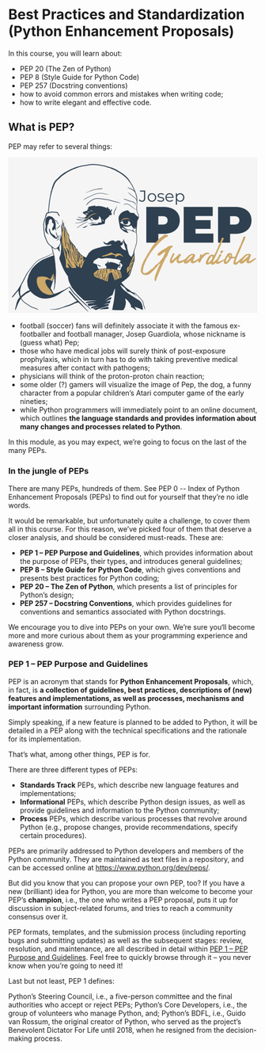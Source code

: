 # Best Practices and Standardization (Python Enhancement Proposals)
In this course, you will learn about:
- PEP 20 (The Zen of Python)
- PEP 8 (Style Guide for Python Code)
- PEP 257 (Docstring conventions)
- how to avoid common errors and mistakes when writing code;
- how to write elegant and effective code.

## What is PEP?
PEP may refer to several things:

<p align="center">
  <img src="images/pep.png">
</p>

- football (soccer) fans will definitely associate it with the famous ex-footballer and football manager, Josep Guardiola, whose nickname is (guess what) Pep;
- those who have medical jobs will surely think of post-exposure prophylaxis, which in turn has to do with taking preventive medical measures after contact with pathogens;
- physicians will think of the proton-proton chain reaction;
- some older (?) gamers will visualize the image of Pep, the dog, a funny character from a popular children’s Atari computer game of the early nineties;
- while Python programmers will immediately point to an online document, which outlines **the language standards and provides information about many changes and processes related to Python**.

In this module, as you may expect, we’re going to focus on the last of the many PEPs.

### In the jungle of PEPs
There are many PEPs, hundreds of them. See PEP 0 -- Index of Python Enhancement Proposals (PEPs) to find out for yourself that they’re no idle words.

It would be remarkable, but unfortunately quite a challenge, to cover them all in this course. For this reason, we’ve picked four of them that deserve a closer analysis, and should be considered must-reads. These are:
- **PEP 1 – PEP Purpose and Guidelines**, which provides information about the purpose of PEPs, their types, and introduces general guidelines;
- **PEP 8 – Style Guide for Python Code**, which gives conventions and presents best practices for Python coding;
- **PEP 20 – The Zen of Python**, which presents a list of principles for Python’s design;
- **PEP 257 – Docstring Conventions**, which provides guidelines for conventions and semantics associated with Python docstrings.

We encourage you to dive into PEPs on your own. We’re sure you‘ll become more and more curious about them as your programming experience and awareness grow.

### PEP 1 – PEP Purpose and Guidelines
PEP is an acronym that stands for **Python Enhancement Proposals**, which, in fact, is **a collection of guidelines, best practices, descriptions of (new) features and implementations, as well as processes, mechanisms and important information** surrounding Python.

Simply speaking, if a new feature is planned to be added to Python, it will be detailed in a PEP along with the technical specifications and the rationale for its implementation.

That’s what, among other things, PEP is for.

There are three different types of PEPs:
- **Standards Track** PEPs, which describe new language features and implementations;
- **Informational** PEPs, which describe Python design issues, as well as provide guidelines and information to the Python community;
- **Process** PEPs, which describe various processes that revolve around Python (e.g., propose changes, provide recommendations, specify certain procedures).

PEPs are primarily addressed to Python developers and members of the Python community. They are maintained as text files in a repository, and can be accessed online at https://www.python.org/dev/peps/.

But did you know that you can propose your own PEP, too? If you have a new (brilliant) idea for Python, you are more than welcome to become your PEP’s **champion**, i.e., the one who writes a PEP proposal, puts it up for discussion in subject-related forums, and tries to reach a community consensus over it.

PEP formats, templates, and the submission process (including reporting bugs and submitting updates) as well as the subsequent stages: review, resolution, and maintenance, are all described in detail within [PEP 1 – PEP Purpose and Guidelines](https://peps.python.org/pep-0001/#start-with-an-idea-for-python). Feel free to quickly browse through it – you never know when you’re going to need it!

Last but not least, PEP 1 defines:

Python’s Steering Council, i.e., a five-person committee and the final authorities who accept or reject PEPs;
Python’s Core Developers, i.e., the group of volunteers who manage Python, and;
Python’s BDFL, i.e., Guido van Rossum, the original creator of Python, who served as the project’s Benevolent Dictator For Life until 2018, when he resigned from the decision-making process.
